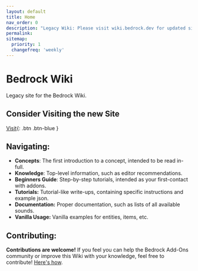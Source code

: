 ```yaml
---
layout: default
title: Home
nav_order: 0
description: "Legacy Wiki: Please visit wiki.bedrock.dev for updated site."
permalink: 
sitemap:
  priority: 1
  changefreq: 'weekly'
---
```


# Bedrock Wiki 

Legacy site for the Bedrock Wiki.

## Consider Visiting the new Site 

[Visit](https://wiki.bedrock.dev/){: .btn .btn-blue }

## Navigating:
 - **Concepts**: The first introduction to a concept, intended to be read in-full.
 - **Knowledge**: Top-level information, such as editor recommendations.
 - **Beginners Guide**: Step-by-step tutorials, intended as your first-contact with addons.
 - **Tutorials:** Tutorial-like write-ups, containing specific instructions and example json.
 - **Documentation:** Proper documentation, such as lists of all available sounds. 
 - **Vanilla Usage:** Vanilla examples for entities, items, etc.

## Contributing:

**Contributions are welcome!**
If you feel you can help the Bedrock Add-Ons community or improve this Wiki with your knowledge, feel free to contribute! [Here's how](/contribute.html).

